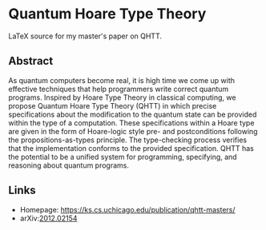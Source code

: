 # Quantum Hoare Type Theory

LaTeX source for my master's paper on QHTT.

## Abstract
As quantum computers become real, it is high time we come up with effective techniques that help programmers write correct quantum programs. Inspired by Hoare Type Theory in classical computing, we propose Quantum Hoare Type Theory (QHTT) in which precise specifications about the modification to the quantum state can be provided within the type of a computation. These specifications within a Hoare type are given in the form of Hoare-logic style pre- and postconditions following the propositions-as-types principle. The type-checking process verifies that the implementation conforms to the provided specification. QHTT has the potential to be a unified system for programming, specifying, and reasoning about quantum programs.

## Links
- Homepage: https://ks.cs.uchicago.edu/publication/qhtt-masters/
- arXiv:[2012.02154](https://arxiv.org/abs/2012.02154)
